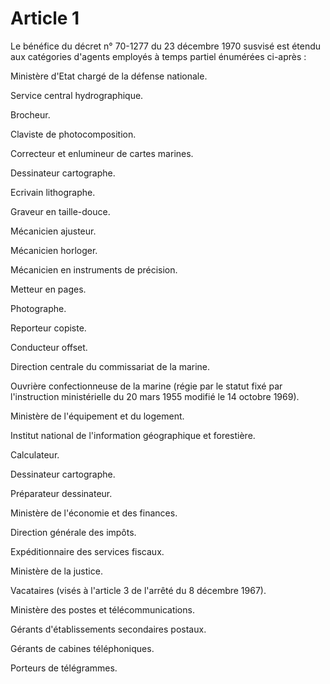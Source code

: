 # Article 1

Le bénéfice du décret n° 70-1277 du 23 décembre 1970 susvisé est étendu aux catégories d'agents employés à temps partiel énumérées ci-après :

Ministère d'Etat chargé de la défense nationale.

Service central hydrographique.

Brocheur.

Claviste de photocomposition.

Correcteur et enlumineur de cartes marines.

Dessinateur cartographe.

Ecrivain lithographe.

Graveur en taille-douce.

Mécanicien ajusteur.

Mécanicien horloger.

Mécanicien en instruments de précision.

Metteur en pages.

Photographe.

Reporteur copiste.

Conducteur offset.

Direction centrale du commissariat de la marine.

Ouvrière confectionneuse de la marine (régie par le statut fixé par l'instruction ministérielle du 20 mars 1955 modifié le 14 octobre 1969).

Ministère de l'équipement et du logement.

Institut national de l'information géographique et forestière.

Calculateur.

Dessinateur cartographe.

Préparateur dessinateur.

Ministère de l'économie et des finances.

Direction générale des impôts.

Expéditionnaire des services fiscaux.

Ministère de la justice.

Vacataires (visés à l'article 3 de l'arrêté du 8 décembre 1967).

Ministère des postes et télécommunications.

Gérants d'établissements secondaires postaux.

Gérants de cabines téléphoniques.

Porteurs de télégrammes.
